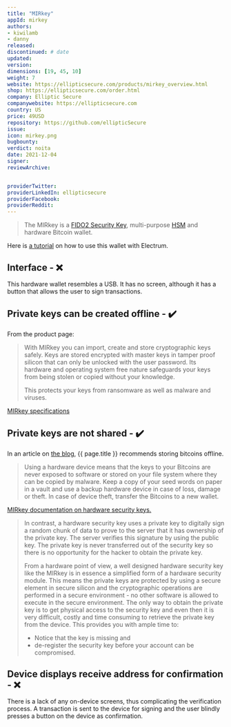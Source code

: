 ```yaml
---
title: "MIRkey"
appId: mirkey
authors:
- kiwilamb
- danny
released: 
discontinued: # date
updated:
version:
dimensions: [19, 45, 10]
weight: 7
website: https://ellipticsecure.com/products/mirkey_overview.html
shop: https://ellipticsecure.com/order.html
company: Elliptic Secure
companywebsite: https://ellipticsecure.com
country: US
price: 49USD
repository: https://github.com/ellipticSecure
issue:
icon: mirkey.png
bugbounty:
verdict: noita
date: 2021-12-04
signer:
reviewArchive:


providerTwitter: 
providerLinkedIn: ellipticsecure
providerFacebook: 
providerReddit: 
---
```



> The MIRkey is a [FIDO2 Security Key](https://ellipticsecure.com/mirkey/faq/2019/05/28/what-is-a-hardware-security-key.html), multi-purpose [HSM](https://ellipticsecure.com/ehsm/faq/2019/02/09/what-is-a-hardware-security-module.html) and hardware Bitcoin wallet.

Here is [a tutorial](https://ellipticsecure.com/mirkey/how-to/2019/07/08/how-to-use-MIRkey-hardware-bitcoin-wallet-with-Electrum.html) on how to use this wallet with Electrum.

## Interface - ❌

This hardware wallet resembles a USB. It has no screen, although it has a button that allows the user to sign transactions.

## Private keys can be created offline - ✔️

From the product page:

> With MIRkey you can import, create and store cryptographic keys safely. Keys are stored encrypted with master keys in tamper proof silicon that can only be unlocked with the user password. Its hardware and operating system free nature safeguards your keys from being stolen or copied without your knowledge.
>
> This protects your keys from ransomware as well as malware and viruses.

[MIRkey specifications](https://ellipticsecure.com/developer/documentation/ehsm/mirky-specifications.html)


## Private keys are not shared - ✔️

In an article on [the blog](https://ellipticsecure.com/mirkey/how-to/2019/07/08/how-to-use-MIRkey-hardware-bitcoin-wallet-with-Electrum.html), {{ page.title }} recommends storing bitcoins offline.

> Using a hardware device means that the keys to your Bitcoins are never exposed to software or stored on your file system where they can be copied by malware. Keep a copy of your seed words on paper in a vault and use a backup hardware device in case of loss, damage or theft. In case of device theft, transfer the Bitcoins to a new wallet.

[MIRkey documentation on hardware security keys.](https://ellipticsecure.com/mirkey/faq/2019/05/28/what-is-a-hardware-security-key.html)

> In contrast, a hardware security key uses a private key to digitally sign a random chunk of data to prove to the server that it has ownership of the private key. The server verifies this signature by using the public key. The private key is never transferred out of the security key so there is no opportunity for the hacker to obtain the private key.
>
> From a hardware point of view, a well designed hardware security key like the MIRkey is in essence a simplified form of a hardware security module. This means the private keys are protected by using a secure element in secure silicon and the cryptographic operations are performed in a secure environment - no other software is allowed to execute in the secure environment. The only way to obtain the private key is to get physical access to the security key and even then it is very difficult, costly and time consuming to retrieve the private key from the device. This provides you with ample time to:
>
> - Notice that the key is missing and
> - de-register the security key before your account can be compromised.

## Device displays receive address for confirmation - ❌

There is a lack of any on-device screens, thus complicating the verification process. A transaction is sent to the device for signing and the user blindly presses a button on the device as confirmation.